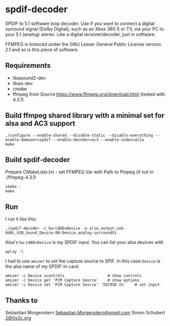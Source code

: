 spdif-decoder
=============

SPDIF to 5.1 software loop decoder.  Use if you want to connect a
digital surround signal (Dolby Digital), such as an Xbox 360 S or TV, via
your PC to your 5.1 (analog) stereo.  Like a digital receiver/decoder,
just in software.

FFMPEG is licenced under the GNU Lesser General Public License version 2.1 and so is 
this piece of software. 

Requirements
------------
- libasound2-dev
- libao-dev
- cmake
- ffmpeg from Source https://www.ffmpeg.org/download.html (tested with 4.3.1)

Build ffmpeg shared library with a minimal set for alsa and AC3 support
-----
    ./configure --enable-shared --disable-static --disable-everything --enable-demuxer=spdif --enable-decoder=ac3 --enable-indev=alsa
    make

Build spdif-decoder
-----
Prepare CMakeLists.txt - set FFMPEG Var with Path to ffmpeg (if not in ./ffmpeg-4.3.1)

    cmake .
    make

Run
---

I run it like this:

    ./spdif-decoder -i hw:CARD=Device -o alsa_output.usb-0d8c_USB_Sound_Device-00-Device.analog-surround51

Alsa's `hw:CARD=Device` is my SPDIF input.  You can list your alsa devices with

    aplay -l

I had to use `amixer` to set the capture source to SPIF.  In this case
`Device` is the alsa name of my SPDIF-in card:

	amixer -c Device scontrols                   # show controls
	amixer -c Device get 'PCM Capture Source'    # show options
    amixer -c Device set 'PCM Capture Source' 'IEC958 In'    # set input


Thanks to
-------
Sebastian Morgenstern <Sebastian.Morgenstern@gmail.com>
Simon Schubert <2@0x2c.org>
